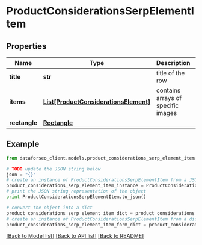 # ProductConsiderationsSerpElementItem


## Properties

Name | Type | Description | Notes
------------ | ------------- | ------------- | -------------
**title** | **str** | title of the row | [optional] 
**items** | [**List[ProductConsiderationsElement]**](ProductConsiderationsElement.md) | contains arrays of specific images | [optional] 
**rectangle** | [**Rectangle**](Rectangle.md) |  | [optional] 

## Example

```python
from dataforseo_client.models.product_considerations_serp_element_item import ProductConsiderationsSerpElementItem

# TODO update the JSON string below
json = "{}"
# create an instance of ProductConsiderationsSerpElementItem from a JSON string
product_considerations_serp_element_item_instance = ProductConsiderationsSerpElementItem.from_json(json)
# print the JSON string representation of the object
print ProductConsiderationsSerpElementItem.to_json()

# convert the object into a dict
product_considerations_serp_element_item_dict = product_considerations_serp_element_item_instance.to_dict()
# create an instance of ProductConsiderationsSerpElementItem from a dict
product_considerations_serp_element_item_form_dict = product_considerations_serp_element_item.from_dict(product_considerations_serp_element_item_dict)
```
[[Back to Model list]](../README.md#documentation-for-models) [[Back to API list]](../README.md#documentation-for-api-endpoints) [[Back to README]](../README.md)


